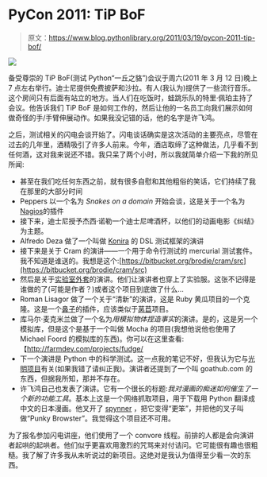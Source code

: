 # PyCon 2011: TiP BoF

> 原文：<https://www.blog.pythonlibrary.org/2011/03/19/pycon-2011-tip-bof/>

[![](img/404a7b432bc1cc0abd29b26f7d7351fc.png)](http://us.pycon.org)

备受尊崇的 TiP BoF(测试 Python“一丘之貉”)会议于周六(2011 年 3 月 12 日)晚上 7 点左右举行。迪士尼提供免费披萨和沙拉。有人(我认为)提供了一些流行音乐。这个房间只有后面有站立的地方。当人们在吃饭时，蛙跳乐队的特里·佩珀主持了会议。他告诉我们 TiP BoF 是如何工作的，然后让他的一名员工向我们展示如何做奇怪的手/手臂伸展动作。如果我没记错的话，他的名字是许飞鸿。

之后，测试相关的闪电会谈开始了。闪电谈话确实是这次活动的主要亮点，尽管在过去的几年里，酒精吸引了许多人前来。今年，酒店取缔了这种做法，几乎看不到任何酒，这对我来说还不错。我只呆了两个小时，所以我就简单介绍一下我的所见所闻:

*   甚至在我们吃任何东西之前，就有很多自慰和其他粗俗的笑话，它们持续了我在那里的大部分时间
*   Peppers 以一个名为 *Snakes on a domain* 开始会谈，这是关于一个名为[Nagios](http://code.google.com/p/nagaconda/)的插件
*   接下来，迪士尼授予杰西·诺勒一个迪士尼啤酒杯，以他们的动画电影《纠结》为主题。
*   Alfredo Deza 做了一个叫做 [Konira](http://github.com/alfredodeza/konira) 的 DSL 测试框架的演讲
*   接下来是关于 Cram 的演讲——一个用于命令行测试的 mercurial 测试套件。我不知道是谁送的。我想是这个:[https://bitbucket.org/brodie/cram/src](https://bitbucket.org/brodie/cram/src)
*   然后是关于[实验室外套](https://github.com/gulopine/labcoat)的演讲。他们让演讲者也穿上了实验服。这张不记得是谁做的了(可能是作者？)或者这个项目到底做了什么...
*   Roman Lisagor 做了一个关于“清新”的演讲，这是 Ruby 黄瓜项目的一个克隆。这是一个[鼻子](http://code.google.com/p/python-nose/)的插件，应该类似于[莴苣](http://packages.python.org/lettuce/tutorial/simple.html)项目。
*   库马尔·麦克米兰做了一个名为*用模拟物体捏造事实*的演讲。是的，这是另一个模拟库，但是这个是基于一个叫做 Mocha 的项目(我想他说他也使用了 Michael Foord 的模拟库的东西)。你可以在这里查看:【http://farmdev.com/projects/fudge/
*   下一个演讲是 Python 中的科学测试。这一点我的笔记不好，但我认为它与[光明项目](https://github.com/bright-dev/bright)有关(如果我错了请纠正我)。演讲者还提到了一个叫 goathub.com 的东西，但据我所知，那并不存在。
*   许飞鸿自己也发表了演讲。它有一个很长的标题:*我对漫画的痴迷如何催生了一个新的功能工具*。基本上这是一个网络抓取项目，用于下载用 Python 翻译成中文的日本漫画。他叉开了 [spynner](http://pypi.python.org/pypi/spynner/0.0.2) ，把它变得“更笨”，并把他的叉子叫做“Punky Browster”。我觉得这个项目还不可用。

为了报名参加闪电讲座，他们使用了一个 convore 线程。前排的人都是会向演讲者起哄的起哄者。他们似乎更喜欢用激烈的咒骂来对付诘问。它可能很有趣也很粗糙。我了解了许多我从未听说过的新项目。这绝对是我认为值得至少看一次的东西。